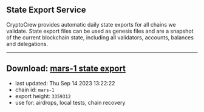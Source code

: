 ## State Export Service
CryptoCrew provides automatic daily state exports for all chains we validate. State export files can be used as genesis files and are a snapshot of the current blockchain state, including all validators, accounts, balances and delegations.

---
**Download: [mars-1 state export](https://dl.ccvalidators.com/SERVICE/mars/mars-1_export_3359312.json)**
---

- last updated: Thu Sep 14 2023 13:22:22
- chain id: `mars-1`
- export height: `3359312`
- use for: airdrops, local tests, chain recovery
